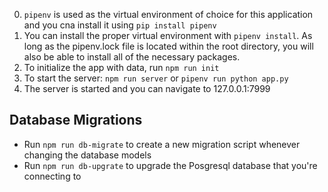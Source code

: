 0. `pipenv` is used as the virtual environment of choice for this application and you cna install it using `pip install pipenv`
1. You can install the proper virtual environment with `pipenv install`. As long as the pipenv.lock file is located within the root directory, you will also be able to install all of the necessary packages.
1. To initialize the app with data, run `npm run init`
1. To start the server: `npm run server` or `pipenv run python app.py`
2. The server is started and you can navigate to 127.0.0.1:7999

## Database Migrations

* Run `npm run db-migrate` to create a new migration script whenever changing the database models
* Run `npm run db-upgrate` to upgrade the Posgresql database that you're connecting to
